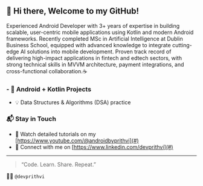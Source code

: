 ## 👋 Hi there, Welcome to my GitHub!

Experienced Android Developer with 3+ years of expertise in building scalable, user-centric mobile
applications using Kotlin and modern Android frameworks. Recently completed MSc in Artificial
Intelligence at Dublin Business School, equipped with advanced knowledge to integrate cutting-edge AI
solutions into mobile development. Proven track record of delivering high-impact applications in fintech
and edtech sectors, with strong technical skills in MVVM architecture, payment integrations, and
cross-functional collaboration.☕️

### - 📱 Android + Kotlin Projects
- 💡 Data Structures & Algorithms (DSA) practice

### 📬 Stay in Touch
- 🎥 Watch detailed tutorials on my [https://www.youtube.com/@androidbyprithvi](#)
- 💼 Connect with me on [https://www.linkedin.com/devprithvi](#)

---

> “Code. Learn. Share. Repeat.”

🧑‍💻 `@devprithvi`
